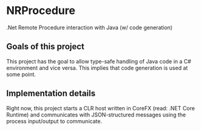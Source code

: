# NRProcedure
.Net Remote Procedure interaction with Java (w/ code generation)

## Goals of this project
This project has the goal to allow type-safe handling of Java code in a C# environment and vice versa.
This implies that code generation is used at some point.

## Implementation details
Right now, this project starts a CLR host written in CoreFX (read: .NET Core Runtime) and communicates with JSON-structured messages using the process input/output to communicate.
